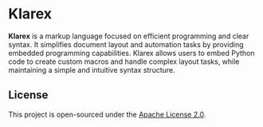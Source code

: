 # Klarex

**Klarex** is a markup language focused on efficient programming and clear syntax. It simplifies document layout and automation tasks by providing embedded programming capabilities. Klarex allows users to embed Python code to create custom macros and handle complex layout tasks, while maintaining a simple and intuitive syntax structure.

## License

This project is open-sourced under the [Apache License 2.0](LICENSE).
